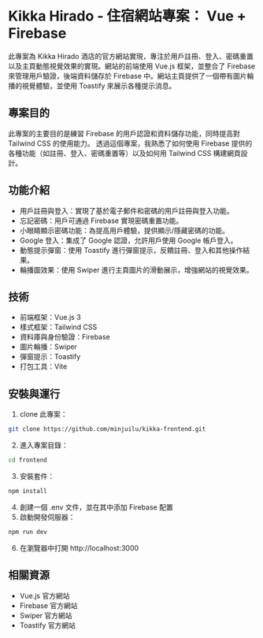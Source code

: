 # Kikka Hirado - 住宿網站專案： Vue + Firebase
此專案為 Kikka Hirado 酒店的官方網站實現，專注於用戶註冊、登入、密碼重置以及主頁動態視覺效果的實現。網站的前端使用 Vue.js 框架，並整合了 Firebase 來管理用戶驗證，後端資料儲存於 Firebase 中。網站主頁提供了一個帶有圖片輪播的視覺體驗，並使用 Toastify 來展示各種提示消息。


## 專案目的
此專案的主要目的是練習 Firebase 的用戶認證和資料儲存功能，同時提高對 Tailwind CSS 的使用能力。
透過這個專案，我熟悉了如何使用 Firebase 提供的各種功能（如註冊、登入、密碼重置等）以及如何用 Tailwind CSS 構建網頁設計。


## 功能介紹
- 用戶註冊與登入：實現了基於電子郵件和密碼的用戶註冊與登入功能。
- 忘記密碼：用戶可通過 Firebase 實現密碼重置功能。
- 小眼睛顯示密碼功能：為提高用戶體驗，提供顯示/隱藏密碼的功能。
- Google 登入：集成了 Google 認證，允許用戶使用 Google 帳戶登入。
- 動態提示彈窗：使用 Toastify 進行彈窗提示，反饋註冊、登入和其他操作結果。
- 輪播圖效果：使用 Swiper 進行主頁圖片的滑動展示，增強網站的視覺效果。


## 技術
- 前端框架：Vue.js 3
- 樣式框架：Tailwind CSS
- 資料庫與身份驗證：Firebase
- 圖片輪播：Swiper
- 彈窗提示：Toastify
- 打包工具：Vite


## 安裝與運行
1. clone 此專案：
```sh
git clone https://github.com/minjuilu/kikka-frontend.git
```
2. 進入專案目錄：
```sh
cd frontend
```
3. 安裝套件：
```sh
npm install
```
4. 創建一個 .env 文件，並在其中添加 Firebase 配置
5. 啟動開發伺服器：
```sh
npm run dev
```
6. 在瀏覽器中打開 http://localhost:3000


## 相關資源
- Vue.js 官方網站
- Firebase 官方網站
- Swiper 官方網站
- Toastify 官方網站

